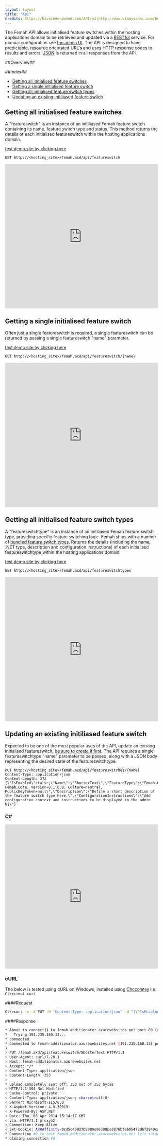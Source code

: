 ```yaml
---
layout: layout
title: "Api"
credits: https://haveibeenpwned.com/API/v2;http://www.vinaysahni.com/best-practices-for-a-pragmatic-restful-api
---
```


The Femah API allows initialised feature switches within the hosting applications domain to be retrieved and updated via a [RESTful](http://en.wikipedia.org/wiki/Representational_State_Transfer) service. For manual configuration see [the admin UI](adminUi.md).
The API is designed to have predictable, resource orientated URL's and uses HTTP response codes to results and errors. [JSON](http://www.json.org/) is returned in all responses from the API. 

##Overview##

##Index##
* [Getting all initialised feature switches](#GetAllFeatureSwitches) 
* [Getting a single initialised feature switch](#GetAFeatureSwitch)
* [Getting all initialised feature switch types](#GetAllFeatureSwitchTypes)
* [Updating an existing initiliased feature switch](#UpdateAFeatureSwitch)

## <a name="GetAllFeatureSwitches"></a> Getting all initialised feature switches
A "featureswitch" is an instance of an initiliased Femah feature switch containing its name, feature switch type and status. This method returns the details of each initialised featureswitch within the hosting applications domain.

[test demo site by clicking here ](http://femah-additionator.azurewebsites.net/femah.axd/api/featureswitches)

```GET http://<hosting_site>/femah.axd/api/featureswitch```

<iframe width="100%" height="475" src="http://dotnetfiddle.net/Widget/IHFVdI" frameborder="0"></iframe>


## <a name="GetAFeatureSwitch"></a>Getting a single initialised feature switch
Often just a single featureswitch is required, a single featureswitch can be returned by passing a single featureswitch "name" parameter.

[test demo site by clicking here](http://femah-additionator.azurewebsites.net/femah.axd/api/featureswitches/ShorterText)

```GET http://<hosting_site>/femah.axd/api/featureswitch/{name}```

<iframe width="100%" height="475" src="http://dotnetfiddle.net/Widget/yB2G2z" frameborder="0"></iframe>

## <a name="GetAllFeatureSwitchTypes"></a>Getting all initialised feature switch types
A "featureswitchtype" is an instance of an initiliased Femah feature switch type, providing specific feature switching logic. Femah ships with a number of [bundled feature switch types](http://github.com/lloydstone/femah/Femah.Core/FeatureSwitchTypes).
Returns the details (including the name, .NET type, description and configuration instructions) of each initialised featureswitchtype within the hosting applications domain.

[test demo site by clicking here](http://femah-additionator.azurewebsites.net/femah.axd/api/featureswitchtypes)

```GET http://<hosting_site>/femah.axd/api/featureswitchtypes```

<iframe width="100%" height="475" src="http://dotnetfiddle.net/Widget/Vp7A7Q" frameborder="0"></iframe>

## <a name="UpdateAFeatureSwitch"></a>Updating an existing initiliased feature switch
Expected to be one of the most popular uses of the API, update an existing initialised featureswitch, [be sure to create it first](userguide.md). The API requires a single featureswitchtype "name" parameter to be passed, along with a JSON body representing the desired state of the featureswitchtype.

```
PUT http://<hosting_site>/femah.axd/api/featureswitches/{name}
Content-Type: application/json
Content-Length: 372
{\"IsEnabled\":false,\"Name\":\"ShorterText\",\"FeatureType\":\"Femah.Core.FeatureSwitchTypes.SimpleFeatureSwitch, Femah.Core, Version=0.1.0.0, Culture=neutral, PublicKeyToken=null\",\"Description\":\"Define a short description of the feature switch type here.\",\"ConfigurationInstructions\":\"Add configuration context and instructions to be displayed in the admin UI\"}
```

### C&#35;

<iframe width="100%" height="475" src="http://dotnetfiddle.net/Widget/oomL9f" frameborder="0"></iframe>

### cURL
The below is tested using cURL on Windows, installed using [Chocolatey](http://chocolatey.org/packages/curl) i.e.  `C:\>cinst curl`

####Request

```bash
C:\>curl -v -X PUT -H "Content-Type: application/json" -d "{\"IsEnabled\":false,\"Name\":\"ShorterText\",\"FeatureType\":\"Femah.Core.FeatureSwitchTypes.SimpleFeatureSwitch, Femah.Core, Version=0.1.0.0, Culture=neutral, PublicKeyToken=null\",\"Description\":\"Define a short description of the feature switch type here.\",\"ConfigurationInstructions\":\"Add configuration context and instructions to be displayed in the admin UI\"}" http://femah-additionator.azurewebsites.net/femah.axd/api/featureswitches/ShorterText 
```

####Response

```bash
* About to connect() to femah-additionator.azurewebsites.net port 80 (#0)
*   Trying 191.235.160.13...
* connected
* Connected to femah-additionator.azurewebsites.net (191.235.160.13) port 80 (#0
)
> PUT /femah.axd/api/featureswitch/ShorterText HTTP/1.1
> User-Agent: curl/7.28.1
> Host: femah-additionator.azurewebsites.net
> Accept: */*
> Content-Type: application/json
> Content-Length: 353
>
* upload completely sent off: 353 out of 353 bytes
< HTTP/1.1 304 Not Modified
< Cache-Control: private
< Content-Type: application/json; charset=utf-8
< Server: Microsoft-IIS/8.0
< X-AspNet-Version: 4.0.30319
< X-Powered-By: ASP.NET
< Date: Thu, 03 Apr 2014 15:14:17 GMT
< via: HTTP/1.1 proxy52
< Connection: Keep-Alive
< Set-Cookie: ARRAffinity=0cd5c45927b8089e06388be3876bfeb85472d6f2949cab977c0c102c960896a6;Path=/;Domain=femah-additionator.azurewebsites.net
* Connection #0 to host femah-additionator.azurewebsites.net left intact
* Closing connection #0
